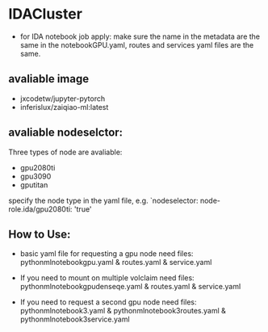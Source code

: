 # IDACluster
 
 - for IDA notebook job apply: make sure the name in the metadata are the same in the notebookGPU.yaml, routes and services yaml files are the same.
    
## avaliable image 
- jxcodetw/jupyter-pytorch
- inferislux/zaiqiao-ml:latest

## avaliable nodeselctor:
Three types of node are avaliable:
- gpu2080ti
- gpu3090
- gputitan

specify the node type in the yaml file, e.g. `nodeselector: node-role.ida/gpu2080ti: 'true'

## How to Use:
- basic yaml file for requesting a gpu node
 need files: pythonmlnotebookgpu.yaml & routes.yaml & service.yaml
 

- If you need to mount on multiple volclaim
need files: pythonmlnotebookgpudenseqe.yaml & routes.yaml & service.yaml

- If you need to request a second gpu node
need files: pythonmlnotebook3.yaml & pythonmlnotebook3routes.yaml & pythonmlnotebook3service.yaml
